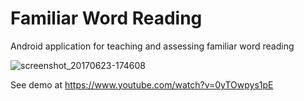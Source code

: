 # Familiar Word Reading

Android application for teaching and assessing familiar word reading

![screenshot_20170623-174608](https://user-images.githubusercontent.com/15718174/27487363-d3f2cef0-5833-11e7-8c6b-7ee3a802896d.png)

See demo at https://www.youtube.com/watch?v=0yTOwpys1pE
